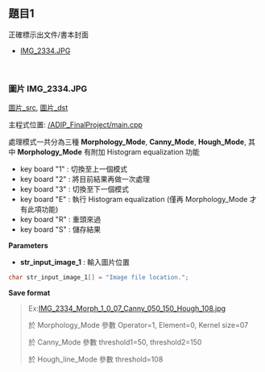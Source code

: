 ## 題目1
正確標示出文件/書本封面

* [IMG_2334.JPG](#IMG_2334.JPG)

<br />

<a name="IMG_2334.JPG"></a> 
### 圖片 IMG_2334.JPG

[圖片_src](/doc/ADIP_Final/nolight_lv1/IMG_2334.JPG), 
[圖片_dst](/output/IMG_2334_Morph_1_0_07_Canny_050_150_Hough_108.jpg)

主程式位置: [/ADIP_FinalProject/main.cpp](/ADIP_FinalProject/main.cpp)

處理模式一共分為三種 **Morphology_Mode**, **Canny_Mode**, **Hough_Mode**, 其中 **Morphology_Mode** 有附加 Histogram equalization 功能

- key board "1" : 切換至上一個模式
- key board "2" : 將目前結果再做一次處理
- key board "3" : 切換至下一個模式
- key board "E" : 執行 Histogram equalization (僅再 Morphology_Mode 才有此項功能)
- key board "R" : 重頭來過
- key board "S" : 儲存結果

**Parameters**
- **str_input_image_1** : 輸入圖片位置
```cpp
char str_input_image_1[] = "Image file location.";
```


**Save format**
>Ex:[IMG_2334_Morph_1_0_07_Canny_050_150_Hough_108.jpg](/output/IMG_2334_Morph_1_0_07_Canny_050_150_Hough_108.jpg)
>
>於 Morphology_Mode 參數 Operator=1, Element=0, Kernel size=07
>
>於 Canny_Mode 參數 threshold1=50, threshold2=150
>
>於 Hough_line_Mode 參數 threshold=108


<br />

